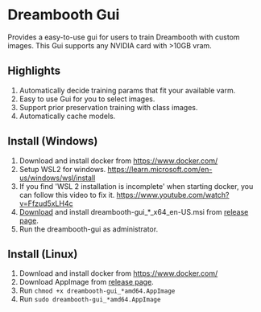 # Dreambooth Gui

Provides a easy-to-use gui for users to train Dreambooth with custom images. This
Gui supports any NVIDIA card with >10GB vram.

## Highlights

1. Automatically decide training params that fit your available varm.
2. Easy to use Gui for you to select images.
3. Support prior preservation training with class images.
4. Automatically cache models.

## Install (Windows)

1. Download and install docker from https://www.docker.com/
2. Setup WSL2 for windows. https://learn.microsoft.com/en-us/windows/wsl/install
3. If you find 'WSL 2 installation is incomplete' when starting docker, you can follow this video to fix it. https://www.youtube.com/watch?v=Ffzud5xLH4c
4. [Download](https://github.com/smy20011/dreambooth-gui/releases/latest) and install dreambooth-gui_*_x64_en-US.msi
 from [release page](https://github.com/smy20011/dreambooth-gui/releases/latest).
5. Run the dreambooth-gui as administrator.

## Install (Linux)

1. Download and install docker from https://www.docker.com/
2. Download AppImage from [release page](https://github.com/smy20011/dreambooth-gui/releases/latest).
3. Run `chmod +x dreambooth-gui_*amd64.AppImage`
4. Run `sudo dreambooth-gui_*amd64.AppImage`